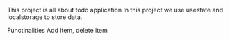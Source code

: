This project is all about todo application 
In this project we use usestate and localstorage to store data.

Functinalities
Add  item, delete item 